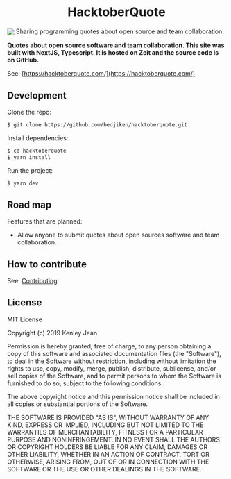 <p align="center">
 <h1 align="center">HacktoberQuote</h1>

<img align="center"  src="https://github.com/ThalKod/hacktoberquote/blob/feature/dynamic_quote_timer/HacktoberQuote_preview.png">
 Sharing programming quotes about open source and team collaboration.
</p>

**Quotes about open source software and team collaboration. This site was built with NextJS, Typescript. It is hosted on Zeit and the source code is on GitHub.**

See: [https://hacktoberquote.com/](https://hacktoberquote.com/)

## Development

Clone the repo:
```bash
$ git clone https://github.com/bedjiken/hacktoberquote.git
```
Install dependencies:
```bash
$ cd hacktoberquote
$ yarn install
```
Run the project:
```bash
$ yarn dev
```

## Road map

Features that are planned:

* Allow anyone to submit quotes about open sources software and team collaboration.

## How to contribute

See: [Contributing](CONTRIBUTING.md)

## License
  
MIT License

Copyright (c) 2019 Kenley Jean

Permission is hereby granted, free of charge, to any person obtaining a copy
of this software and associated documentation files (the "Software"), to deal
in the Software without restriction, including without limitation the rights
to use, copy, modify, merge, publish, distribute, sublicense, and/or sell
copies of the Software, and to permit persons to whom the Software is
furnished to do so, subject to the following conditions:

The above copyright notice and this permission notice shall be included in all
copies or substantial portions of the Software.

THE SOFTWARE IS PROVIDED "AS IS", WITHOUT WARRANTY OF ANY KIND, EXPRESS OR
IMPLIED, INCLUDING BUT NOT LIMITED TO THE WARRANTIES OF MERCHANTABILITY,
FITNESS FOR A PARTICULAR PURPOSE AND NONINFRINGEMENT. IN NO EVENT SHALL THE
AUTHORS OR COPYRIGHT HOLDERS BE LIABLE FOR ANY CLAIM, DAMAGES OR OTHER
LIABILITY, WHETHER IN AN ACTION OF CONTRACT, TORT OR OTHERWISE, ARISING FROM,
OUT OF OR IN CONNECTION WITH THE SOFTWARE OR THE USE OR OTHER DEALINGS IN THE
SOFTWARE.
